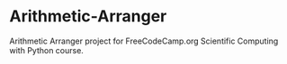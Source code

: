 # Arithmetic-Arranger
Arithmetic Arranger project for FreeCodeCamp.org Scientific Computing with Python course.
